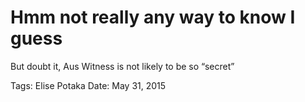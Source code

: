 # Hmm not really any way to know I guess
But doubt it, Aus Witness is not likely to be so “secret”

Tags: Elise Potaka
Date: May 31, 2015